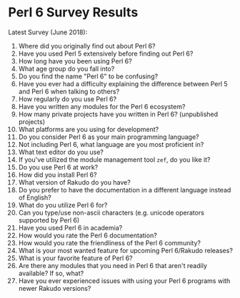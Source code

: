 # Perl 6 Survey Results
Latest Survey (June 2018):
1. Where did you originally find out about Perl 6?
2. Have you used Perl 5 extensively before finding out Perl 6?
3. How long have you been using Perl 6?
4. What age group do you fall into?
5. Do you find the name "Perl 6" to be confusing?
6. Have you ever had a difficulty explaining the difference between Perl 5 and Perl 6 when talking to others?
7. How regularly do you use Perl 6?
8. Have you written any modules for the Perl 6 ecosystem?
9. How many private projects have you written in Perl 6? (unpublished projects)
10. What platforms are you using for development?
11. Do you consider Perl 6 as your main programming language?
12. Not including Perl 6, what language are you most proficient in?
13. What text editor do you use?
14. If you've utilized the module management tool `zef`, do you like it?
15. Do you use Perl 6 at work?
16. How did you install Perl 6?
17. What version of Rakudo do you have?
18. Do you prefer to have the documentation in a different language instead of English?
19. What do you utilize Perl 6 for?
20. Can you type/use non-ascii characters (e.g. unicode operators supported by Perl 6)
21. Have you used Perl 6 in academia?
22. How would you rate the Perl 6 documentation?
23. How would you rate the friendliness of the Perl 6 community?
24. What is your most wanted feature for upcoming Perl 6/Rakudo releases?
25. What is your favorite feature of Perl 6?
26. Are there any modules that you need in Perl 6 that aren't readily available? If so, what?
27. Have you ever experienced issues with using your Perl 6 programs with newer Rakudo versions?

